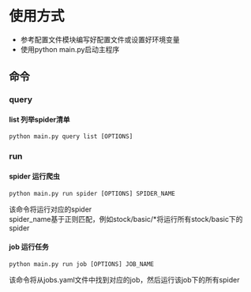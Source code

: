 # 使用方式

- 参考配置文件模块编写好配置文件或设置好环境变量
- 使用python main.py启动主程序

## 命令

### query

#### list 列举spider清单

`python main.py query list [OPTIONS]`

### run

#### spider 运行爬虫

`python main.py run spider [OPTIONS] SPIDER_NAME`

该命令将运行对应的spider  
spider_name基于正则匹配，例如stock/basic/*将运行所有stock/basic下的spider

#### job 运行任务

`python main.py run job [OPTIONS] JOB_NAME`

该命令将从jobs.yaml文件中找到对应的job，然后运行该job下的所有spider